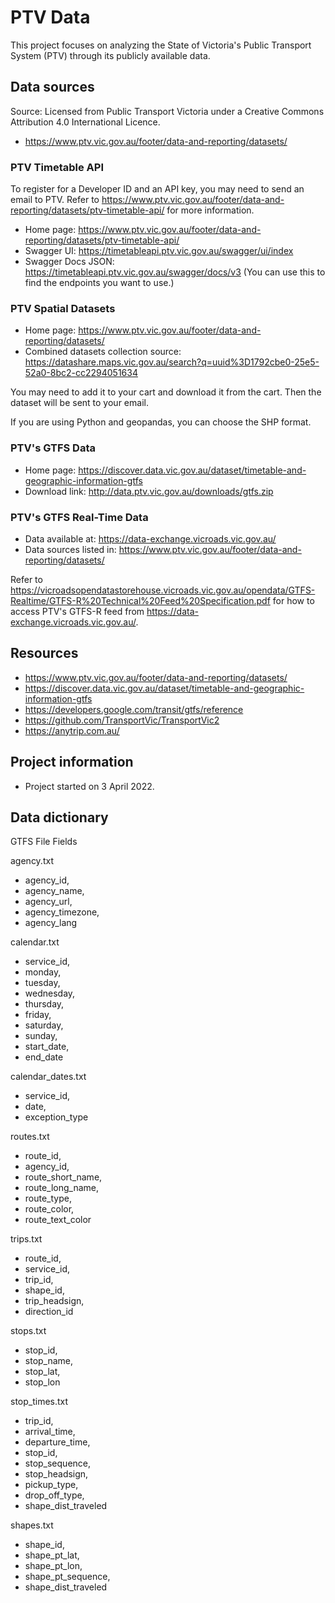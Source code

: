 # PTV Data 

This project focuses on analyzing the State of Victoria's Public Transport System (PTV) through its publicly available data.

## Data sources

Source: Licensed from Public Transport Victoria under a Creative Commons Attribution 4.0 International Licence.

- https://www.ptv.vic.gov.au/footer/data-and-reporting/datasets/

### PTV Timetable API

To register for a Developer ID and an API key, you may need to send an email to PTV. Refer to https://www.ptv.vic.gov.au/footer/data-and-reporting/datasets/ptv-timetable-api/ for more information.

- Home page: https://www.ptv.vic.gov.au/footer/data-and-reporting/datasets/ptv-timetable-api/
- Swagger UI: https://timetableapi.ptv.vic.gov.au/swagger/ui/index
- Swagger Docs JSON: https://timetableapi.ptv.vic.gov.au/swagger/docs/v3 (You can use this to find the endpoints you want to use.)

### PTV Spatial Datasets

- Home page: https://www.ptv.vic.gov.au/footer/data-and-reporting/datasets/
- Combined datasets collection source: https://datashare.maps.vic.gov.au/search?q=uuid%3D1792cbe0-25e5-52a0-8bc2-cc2294051634

You may need to add it to your cart and download it from the cart. Then the dataset will be sent to your email.

If you are using Python and geopandas, you can choose the SHP format.

### PTV's GTFS Data

- Home page: https://discover.data.vic.gov.au/dataset/timetable-and-geographic-information-gtfs
- Download link: http://data.ptv.vic.gov.au/downloads/gtfs.zip

### PTV's GTFS Real-Time Data

- Data available at: https://data-exchange.vicroads.vic.gov.au/
- Data sources listed in: https://www.ptv.vic.gov.au/footer/data-and-reporting/datasets/

Refer to https://vicroadsopendatastorehouse.vicroads.vic.gov.au/opendata/GTFS-Realtime/GTFS-R%20Technical%20Feed%20Specification.pdf for how to access PTV's GTFS-R feed from https://data-exchange.vicroads.vic.gov.au/.

## Resources

- https://www.ptv.vic.gov.au/footer/data-and-reporting/datasets/
- https://discover.data.vic.gov.au/dataset/timetable-and-geographic-information-gtfs
- https://developers.google.com/transit/gtfs/reference
- https://github.com/TransportVic/TransportVic2
- https://anytrip.com.au/


## Project information

- Project started on 3 April 2022.


## Data dictionary

GTFS File Fields

agency.txt
- agency_id,
- agency_name,
- agency_url,
- agency_timezone,
- agency_lang

calendar.txt
- service_id,
- monday,
- tuesday,
- wednesday,
- thursday,
- friday,
- saturday,
- sunday,
- start_date,
- end_date

calendar_dates.txt
- service_id,
- date,
- exception_type

routes.txt
- route_id,
- agency_id,
- route_short_name,
- route_long_name,
- route_type,
- route_color,
- route_text_color

trips.txt
- route_id,
- service_id,
- trip_id,
- shape_id,
- trip_headsign,
- direction_id

stops.txt
- stop_id,
- stop_name,
- stop_lat,
- stop_lon

stop_times.txt
- trip_id,
- arrival_time,
- departure_time,
- stop_id,
- stop_sequence,
- stop_headsign,
- pickup_type,
- drop_off_type,
- shape_dist_traveled

shapes.txt
- shape_id,
- shape_pt_lat,
- shape_pt_lon,
- shape_pt_sequence,
- shape_dist_traveled 